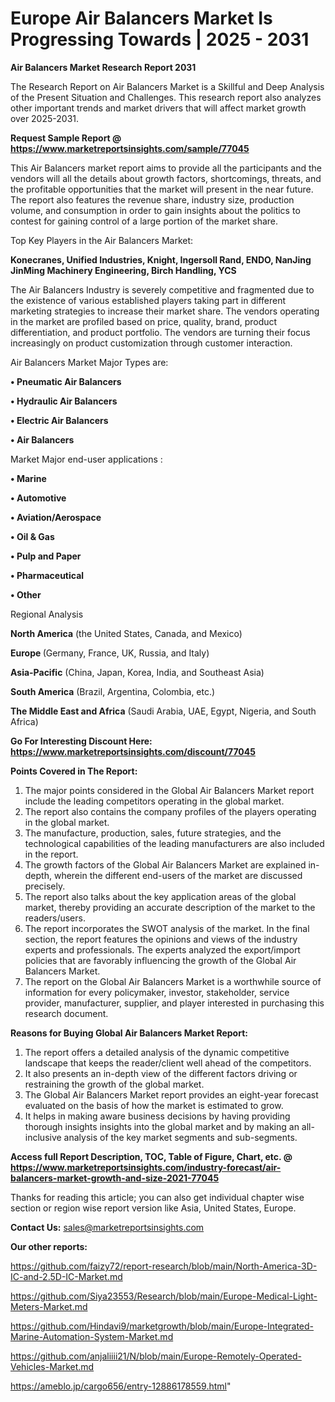 # Europe Air Balancers Market Is Progressing Towards | 2025 - 2031

<strong>Air Balancers Market Research Report 2031</strong>

The Research Report on Air Balancers Market is a Skillful and Deep Analysis of the Present Situation and Challenges. This research report also analyzes other important trends and market drivers that will affect market growth over 2025-2031.

<strong>Request Sample Report @ <a href=https://www.marketreportsinsights.com/sample/77045>https://www.marketreportsinsights.com/sample/77045</a></strong>

This Air Balancers market report aims to provide all the participants and the vendors will all the details about growth factors, shortcomings, threats, and the profitable opportunities that the market will present in the near future. The report also features the revenue share, industry size, production volume, and consumption in order to gain insights about the politics to contest for gaining control of a large portion of the market share.

Top Key Players in the Air Balancers Market:

<strong>Konecranes, Unified Industries, Knight, Ingersoll Rand, ENDO, NanJing JinMing Machinery Engineering, Birch Handling, YCS</strong>

The Air Balancers Industry is severely competitive and fragmented due to the existence of various established players taking part in different marketing strategies to increase their market share. The vendors operating in the market are profiled based on price, quality, brand, product differentiation, and product portfolio. The vendors are turning their focus increasingly on product customization through customer interaction.

Air Balancers Market Major Types are:

<strong>• Pneumatic Air Balancers

• Hydraulic Air Balancers

• Electric Air Balancers

• Air Balancers</strong>

Market Major end-user applications :

<strong>• Marine

• Automotive

• Aviation/Aerospace

• Oil & Gas

• Pulp and Paper

• Pharmaceutical

• Other</strong>

Regional Analysis

</u><strong><b>North America</b></strong> (the United States, Canada, and Mexico)

<strong><b>Europe </b></strong>(Germany, France, UK, Russia, and Italy)

<strong><b>Asia-Pacific</b></strong> (China, Japan, Korea, India, and Southeast Asia)

<strong><b>South America</b></strong> (Brazil, Argentina, Colombia, etc.)

<strong><b>The Middle East and Africa</b></strong> (Saudi Arabia, UAE, Egypt, Nigeria, and South Africa)

<strong>Go For Interesting Discount Here: <a href=https://www.marketreportsinsights.com/discount/77045>https://www.marketreportsinsights.com/discount/77045</a></strong>

<strong>Points Covered in The Report:</strong>
<ol>
  <li>The major points considered in the Global Air Balancers Market report include the leading competitors operating in the global market.</li>
  <li>The report also contains the company profiles of the players operating in the global market.</li>
  <li>The manufacture, production, sales, future strategies, and the technological capabilities of the leading manufacturers are also included in the report.</li>
  <li>The growth factors of the Global Air Balancers Market are explained in-depth, wherein the different end-users of the market are discussed precisely.</li>
  <li>The report also talks about the key application areas of the global market, thereby providing an accurate description of the market to the readers/users.</li>
  <li>The report incorporates the SWOT analysis of the market. In the final section, the report features the opinions and views of the industry experts and professionals. The experts analyzed the export/import policies that are favorably influencing the growth of the Global Air Balancers Market.</li>
  <li>The report on the Global Air Balancers Market is a worthwhile source of information for every policymaker, investor, stakeholder, service provider, manufacturer, supplier, and player interested in purchasing this research document.</li>
</ol>
<strong>Reasons for Buying Global Air Balancers Market Report:</strong>

<ol>
  <li>The report offers a detailed analysis of the dynamic competitive landscape that keeps the reader/client well ahead of the competitors.</li>
  <li>It also presents an in-depth view of the different factors driving or restraining the growth of the global market.</li>
  <li>The Global Air Balancers Market report provides an eight-year forecast evaluated on the basis of how the market is estimated to grow.</li>
  <li>It helps in making aware business decisions by having providing thorough insights insights into the global market and by making an all-inclusive analysis of the key market segments and sub-segments.</li>
</ol>
<strong>Access full Report Description, TOC, Table of Figure, Chart, etc. @ <a href=https://www.marketreportsinsights.com/industry-forecast/air-balancers-market-growth-and-size-2021-77045>https://www.marketreportsinsights.com/industry-forecast/air-balancers-market-growth-and-size-2021-77045</a></strong>


Thanks for reading this article; you can also get individual chapter wise section or region wise report version like Asia, United States, Europe.

<strong>Contact Us:</strong>
sales@marketreportsinsights.com

<strong>Our other reports:</strong>

<a href=https://github.com/faizy72/report-research/blob/main/North-America-3D-IC-and-2.5D-IC-Market.md>https://github.com/faizy72/report-research/blob/main/North-America-3D-IC-and-2.5D-IC-Market.md</a>

<a href=https://github.com/Siya23553/Research/blob/main/Europe-Medical-Light-Meters-Market.md>https://github.com/Siya23553/Research/blob/main/Europe-Medical-Light-Meters-Market.md</a>

<a href=https://github.com/Hindavi9/marketgrowth/blob/main/Europe-Integrated-Marine-Automation-System-Market.md>https://github.com/Hindavi9/marketgrowth/blob/main/Europe-Integrated-Marine-Automation-System-Market.md</a>

<a href=https://github.com/anjaliiii21/N/blob/main/Europe-Remotely-Operated-Vehicles-Market.md>https://github.com/anjaliiii21/N/blob/main/Europe-Remotely-Operated-Vehicles-Market.md</a>

<a href=https://ameblo.jp/cargo656/entry-12886178559.html>https://ameblo.jp/cargo656/entry-12886178559.html</a>"
